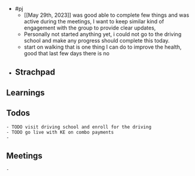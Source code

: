 - #pj
	- [[May 29th, 2023]] was good able to complete few things and was active during the meetings, I want to keep similar kind of engagement with the group to provide clear updates,
	- Personally not started anything yet, i could not go to the driving school and make any progress should complete this today.
	- start on walking that is one thing I can do to improve the health, good that last few days there is no
- ## Strachpad
## Learnings
## Todos
	- TODO visit driving school and enroll for the driving
	- TODO go live with KE on combo payments
	-
## Meetings
	-